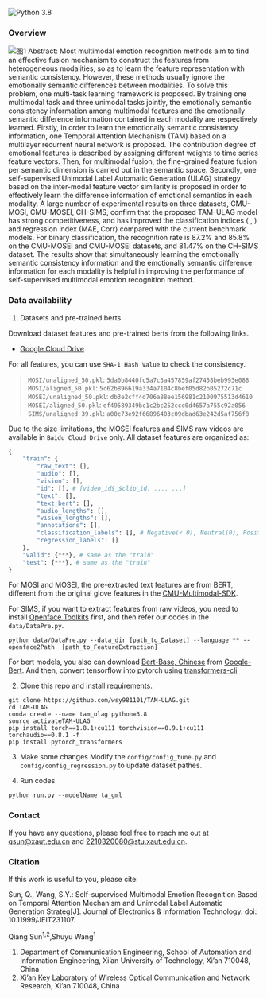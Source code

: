 ![Python 3.8](https://img.shields.io/badge/python-3.8-green.svg)


### Overview
![图1](https://github.com/wsy981101/TAM-ULAG/assets/95170179/39b42479-8b6b-4056-a089-2d4292790453)
Abstract: Most multimodal emotion recognition methods aim to find an effective fusion mechanism to construct the features from heterogeneous modalities, so as to learn the feature representation with semantic consistency. However, these methods usually ignore the emotionally semantic differences between modalities. To solve this problem, one multi-task learning framework is proposed. By training one multimodal task and three unimodal tasks jointly, the emotionally semantic consistency information among multimodal features and the emotionally semantic difference information contained in each modality are respectively learned. Firstly, in order to learn the emotionally semantic consistency information, one Temporal Attention Mechanism (TAM) based on a multilayer recurrent neural network is proposed. The contribution degree of emotional features is described by assigning different weights to time series feature vectors. Then, for multimodal fusion, the fine-grained feature fusion per semantic dimension is carried out in the semantic space. Secondly, one self-supervised Unimodal Label Automatic Generation (ULAG) strategy based on the inter-modal feature vector similarity is proposed in order to effectively learn the difference information of emotional semantics in each modality. A large number of experimental results on three datasets, CMU-MOSI, CMU-MOSEI, CH-SIMS, confirm that the proposed TAM-ULAG model has strong competitiveness, and has improved the classification indices ( ,  ) and regression index (MAE, Corr) compared with the current benchmark models. For binary classification, the recognition rate is 87.2% and 85.8% on the CMU-MOSEI and CMU-MOSEI datasets, and 81.47% on the CH-SIMS dataset. The results show that simultaneously learning the emotionally semantic consistency information and the emotionally semantic difference information for each modality is helpful in improving the performance of self-supervised multimodal emotion recognition method.

### Data availability

1. Datasets and pre-trained berts

Download dataset features and pre-trained berts from the following links.
- [Google Cloud Drive](https://drive.google.com/drive/folders/1E5kojBirtd5VbfHsFp6FYWkQunk73Nsv?usp=sharing)

For all features, you can use `SHA-1 Hash Value` to check the consistency.
> `MOSI/unaligned_50.pkl`: `5da0b8440fc5a7c3a457859af27458beb993e088`  
> `MOSI/aligned_50.pkl`: `5c62b896619a334a7104c8bef05d82b05272c71c`  
> `MOSEI/unaligned_50.pkl`: `db3e2cff4d706a88ee156981c2100975513d4610`  
> `MOSEI/aligned_50.pkl`: `ef49589349bc1c2bc252ccc0d4657a755c92a056`  
> `SIMS/unaligned_39.pkl`: `a00c73e92f66896403c09dbad63e242d5af756f8`  

Due to the size limitations, the MOSEI features and SIMS raw videos are available in `Baidu Cloud Drive` only. All dataset features are organized as:

```python
{
    "train": {
        "raw_text": [],
        "audio": [],
        "vision": [],
        "id": [], # [video_id$_$clip_id, ..., ...]
        "text": [],
        "text_bert": [],
        "audio_lengths": [],
        "vision_lengths": [],
        "annotations": [],
        "classification_labels": [], # Negative(< 0), Neutral(0), Positive(> 0)
        "regression_labels": []
    },
    "valid": {***}, # same as the "train" 
    "test": {***}, # same as the "train"
}
```

For MOSI and MOSEI, the pre-extracted text features are from BERT, different from the original glove features in the [CMU-Multimodal-SDK](http://immortal.multicomp.cs.cmu.edu/raw_datasets/processed_data/).

For SIMS, if you want to extract features from raw videos, you need to install [Openface Toolkits](https://github.com/TadasBaltrusaitis/OpenFace/wiki) first, and then refer our codes in the `data/DataPre.py`.

```
python data/DataPre.py --data_dir [path_to_Dataset] --language ** --openface2Path  [path_to_FeatureExtraction]
```

For bert models, you also can download [Bert-Base, Chinese](https://storage.googleapis.com/bert_models/2018_11_03/chinese_L-12_H-768_A-12.zip) from [Google-Bert](https://github.com/google-research/bert). And then, convert tensorflow into pytorch using [transformers-cli](https://huggingface.co/transformers/converting_tensorflow_models.html)  

2. Clone this repo and install requirements.
```
git clone https://github.com/wsy981101/TAM-ULAG.git
cd TAM-ULAG
conda create --name tam_ulag python=3.8
source activateTAM-ULAG
pip install torch==1.8.1+cu111 torchvision==0.9.1+cu111 torchaudio==0.8.1 -f 
pip install pytorch_transformers
```

3. Make some changes
Modify the `config/config_tune.py` and `config/config_regression.py` to update dataset pathes.

4. Run codes
```
python run.py --modelName ta_gml
```

### Contact
If you have any questions, please feel free to reach me out at qsun@xaut.edu.cn and 2210320080@stu.xaut.edu.cn.


### Citation
If this work is useful to you, please cite:

   Sun, Q., Wang, S.Y.: Self-supervised Multimodal Emotion Recognition Based on Temporal Attention Mechanism and Unimodal Label Automatic Generation Strateg[J]. Journal of Electronics & Information Technology. doi: 10.11999/JEIT231107.

Qiang Sun<sup>1,2</sup>,Shuyu Wang<sup>1</sup>
1.	Department of Communication Engineering, School of Automation and Information Engineering, Xi’an University of Technology, Xi’an 710048, China
2.	Xi’an Key Laboratory of Wireless Optical Communication and Network Research, Xi’an 710048, China

